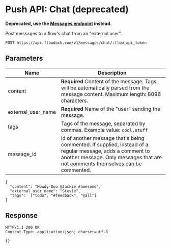 # Push API: Chat (deprecated)

**Deprecated, use the [Messages endpoint](Messages) instead.**

Post messages to a flow's chat from an "external user".

```
POST https://api.flowdock.com/v1/messages/chat/:flow_api_token
```

## Parameters

| Name          | Description  |
| ------------- | ------------ |
| content | **Required** Content of the message. Tags will be automatically parsed from the message content. Maximum length: 8096 characters. |
| external\_user\_name | **Required** Name of the "user" sending the message. |
| tags | Tags of the message, separated by commas. Example value: `cool,stuff` |
| message_id | id of another message that's being commented. If supplied, instead of a regular message, adds a comment to another message. Only messages that are not comments themselves can be commented. |
```
{
  "content": "Howdy-Doo @Jackie #awesome",
  "external_user_name": "Stevie",
  "tags":  ["todo", "#feedback", "@all"]
}
```

## Response
```
HTTP/1.1 200 OK
Content-Type: application/json; charset=utf-8
```
```
{}
```

